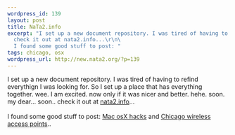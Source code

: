 ```yaml
--- 
wordpress_id: 139
layout: post
title: NaTa2.info
excerpt: "I set up a new document repository. I was tired of having to refind everythign I was looking for. So I set up a place that has everything together. wee. I am excited. now only if it was nicer and better. hehe. soon. my dear... soon.. \r\n\
  check it out at nata2.info...\r\n\
  I found some good stuff to post: "
tags: chicago, osx
wordpress_url: http://new.nata2.org/?p=139
---
```

I set up a new document repository. I was tired of having to refind everythign I was looking for. So I set up a place that has everything together. wee. I am excited. now only if it was nicer and better. hehe. soon. my dear... soon.. 
check it out at <a href="http://www.nata2.info">nata2.info</a>...<br/><br/>
I found some good stuff to post: <a href="http://nata2.info/geek/Misc/MacOS_X_Hacks.txt">Mac osX hacks</a> and <a href="http://nata2.info/geek/Misc/Chicago_802.11_Wireless_Points.txt">Chicago wireless access points</a>..
